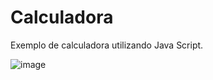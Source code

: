 # Calculadora
Exemplo de calculadora utilizando Java Script.

![image](https://user-images.githubusercontent.com/72041841/182202744-00214eb6-1656-4870-9e92-5e66597980bb.png)

